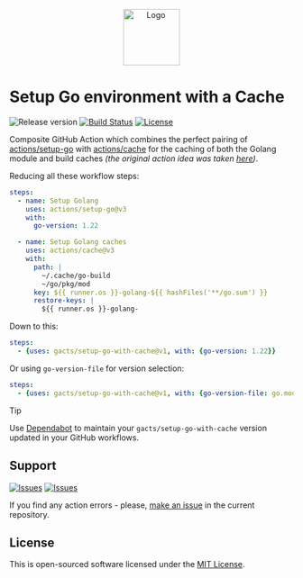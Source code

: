 <p align="center">
  <img src="https://user-images.githubusercontent.com/7326800/201531733-1bf653f6-c303-435f-8ec3-2e5f7d45f4c6.png" alt="Logo" width="100" />
</p>

# Setup Go environment with a Cache

![Release version][badge_release_version]
[![Build Status][badge_build]][link_build]
[![License][badge_license]][link_license]

Composite GitHub Action which combines the perfect pairing of [actions/setup-go](https://github.com/actions/setup-go) with [actions/cache](https://github.com/actions/cache) for
the caching of both the Golang module and build caches _(the original action idea was taken
[here](https://github.com/magnetikonline/action-golang-cache))_.

Reducing all these workflow steps:

```yaml
steps:
  - name: Setup Golang
    uses: actions/setup-go@v3
    with:
      go-version: 1.22

  - name: Setup Golang caches
    uses: actions/cache@v3
    with:
      path: |
        ~/.cache/go-build
        ~/go/pkg/mod
      key: ${{ runner.os }}-golang-${{ hashFiles('**/go.sum') }}
      restore-keys: |
        ${{ runner.os }}-golang-
```

Down to this:

```yaml
steps:
  - {uses: gacts/setup-go-with-cache@v1, with: {go-version: 1.22}}
```

Or using `go-version-file` for version selection:

```yaml
steps:
  - {uses: gacts/setup-go-with-cache@v1, with: {go-version-file: go.mod}}
```

> [!TIP]
> Use [Dependabot][use_dependabot] to maintain your `gacts/setup-go-with-cache` version updated in your GitHub workflows.

## Support

[![Issues][badge_issues]][link_issues]
[![Issues][badge_pulls]][link_pulls]

If you find any action errors - please, [make an issue][link_create_issue] in the current repository.

## License

This is open-sourced software licensed under the [MIT License][link_license].

[badge_build]:https://img.shields.io/github/actions/workflow/status/gacts/setup-go-with-cache/test.yml?branch=master&maxAge=30
[badge_release_version]:https://img.shields.io/github/release/gacts/setup-go-with-cache.svg?maxAge=30
[badge_license]:https://img.shields.io/github/license/gacts/setup-go-with-cache.svg?longCache=true
[badge_issues]:https://img.shields.io/github/issues/gacts/setup-go-with-cache.svg?maxAge=45
[badge_pulls]:https://img.shields.io/github/issues-pr/gacts/setup-go-with-cache.svg?maxAge=45

[link_build]:https://github.com/gacts/setup-go-with-cache/actions
[link_license]:https://github.com/gacts/setup-go-with-cache/blob/master/LICENSE
[link_issues]:https://github.com/gacts/setup-go-with-cache/issues
[link_create_issue]:https://github.com/gacts/setup-go-with-cache/issues/new
[link_pulls]:https://github.com/gacts/setup-go-with-cache/pulls

[use_dependabot]:https://docs.github.com/en/code-security/supply-chain-security/keeping-your-dependencies-updated-automatically/keeping-your-actions-up-to-date-with-dependabot
